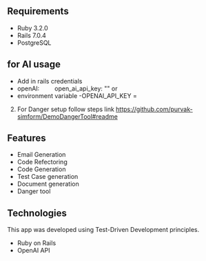 ## Requirements

 - Ruby 3.2.0
 - Rails 7.0.4
 - PostgreSQL


## for AI usage

- Add in rails credentials
- openAI:
        open_ai_api_key: ""
or
- environment variable
 -OPENAI_API_KEY =

2. For Danger setup follow steps link
https://github.com/purvak-simform/DemoDangerTool#readme

## Features

- Email Generation
- Code Refectoring
- Code Generation
- Test Case generation
- Document generation
- Danger tool

## Technologies
This app was developed using Test-Driven Development principles.

- Ruby on Rails
- OpenAI API

